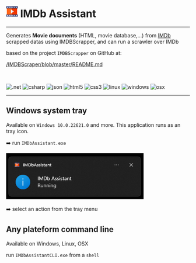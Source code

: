 # ![icon](./assets/multimedia-small.png) IMDb Assistant

___

Generates **Movie documents** (HTML, movie database,...) from [IMDb](http://www.imdb.com) scrapped datas using IMDBScrapper, and can run a scrawler over IMDb

based on the project `IMDBScrapper` on GitHub at: 

[/IMDBScraper/blob/master/README.md](https://github.com/franck-gaspoz/IMDBScraper/blob/master/README.md)

<br>

![.net](https://img.shields.io/static/v1?label=&message=.NET%208&color=307639&style=plastic&logo=.net) 
![csharp](https://img.shields.io/static/v1?label=&message=C%20&sharp;&color=cdf998&style=plastic&logo=csharp&logoColor=dodgerblue) 
![json](https://img.shields.io/static/v1?label=&message=JSON&color=cdf998&style=plastic&logo=javascript&logoColor=darkgreen)
![html5](https://img.shields.io/static/v1?label=&message=HTML5&color=cdf998&style=plastic&logo=html5) ![css3](https://img.shields.io/static/v1?label=&message=CSS3&color=cdf998&style=plastic&logo=css3&logoColor=black)
![linux](https://img.shields.io/static/v1?label=&message=Linux&color=285fdd&style=plastic&logo=linux) ![windows](https://img.shields.io/static/v1?label=&message=Windows&color=285fdd&style=plastic&logo=windows&logoColor=77DDFF) ![osx](https://img.shields.io/static/v1?label=&message=OSX&color=285fdd&style=plastic&logo=apple&logoColor=AAFFAA)
___

## Windows system tray

Available on `Windows 10.0.22621.0` and more. This application runs as an tray icon.

:arrow_right: run `IMDbAssistant.exe`

![tip start](./assets/tip-start.png)

:arrow_right: select an action from the tray menu

## Any plateform command line

Available on Windows, Linux, OSX

run `IMDbAssistantCLI.exe` from a `shell`


